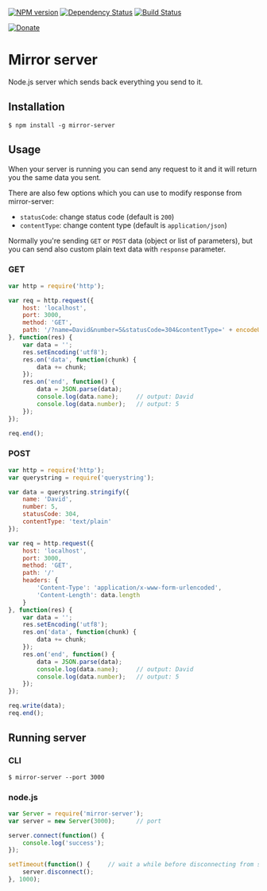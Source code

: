 [![NPM version](https://img.shields.io/npm/v/mirror-server.svg?style=flat-square)](https://www.npmjs.com/package/mirror-server)
[![Dependency Status](https://img.shields.io/gemnasium/Carrooi/Js-MirrorServer.svg?style=flat-square)](https://gemnasium.com/Carrooi/Js-MirrorServer)
[![Build Status](https://img.shields.io/travis/Carrooi/Js-MirrorServer.svg?style=flat-square)](https://travis-ci.org/Carrooi/Js-MirrorServer)

[![Donate](https://img.shields.io/badge/donate-PayPal-brightgreen.svg?style=flat-square)](https://www.paypal.com/cgi-bin/webscr?cmd=_s-xclick&hosted_button_id=X3Q5HW5BDZD5A)

# Mirror server

Node.js server which sends back everything you send to it.

## Installation

```
$ npm install -g mirror-server
```

## Usage

When your server is running you can send any request to it and it will return you the same data you sent.

There are also few options which you can use to modify response from mirror-server:

* `statusCode`: change status code (default is `200`)
* `contentType`: change content type (default is `application/json`)

Normally you're sending `GET` or `POST` data (object or list of parameters), but you can send also custom plain text 
data with `response` parameter.

### GET

```js
var http = require('http');

var req = http.request({
	host: 'localhost',
	port: 3000,
	method: 'GET',
	path: '/?name=David&number=5&statusCode=304&contentType=' + encodeURIComponent('text/plain')
}, function(res) {
	var data = '';
	res.setEncoding('utf8');
	res.on('data', function(chunk) {
		data += chunk;
	});
	res.on('end', function() {
		data = JSON.parse(data);
		console.log(data.name);		// output: David
		console.log(data.number);	// output: 5
	});
});

req.end();
```

### POST

```js
var http = require('http');
var querystring = require('querystring');

var data = querystring.stringify({
	name: 'David',
	number: 5,
	statusCode: 304,
	contentType: 'text/plain'
});

var req = http.request({
	host: 'localhost',
	port: 3000,
	method: 'GET',
	path: '/'
	headers: {
		'Content-Type': 'application/x-www-form-urlencoded',
		'Content-Length': data.length
	}
}, function(res) {
	var data = '';
	res.setEncoding('utf8');
	res.on('data', function(chunk) {
		data += chunk;
	});
	res.on('end', function() {
		data = JSON.parse(data);
		console.log(data.name);		// output: David
		console.log(data.number);	// output: 5
	});
});

req.write(data);
req.end();
```
 
## Running server

### CLI

```
$ mirror-server --port 3000 
```

### node.js

```js
var Server = require('mirror-server');
var server = new Server(3000);		// port

server.connect(function() {
	console.log('success');
});

setTimeout(function() {		// wait a while before disconnecting from server
	server.disconnect();
}, 1000);
```
